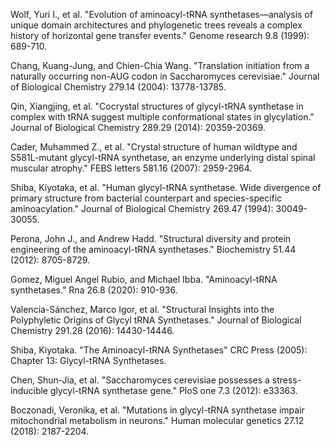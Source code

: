 

Wolf, Yuri I., et al. "Evolution of aminoacyl-tRNA synthetases—analysis of unique domain architectures and phylogenetic trees reveals a complex history of horizontal gene transfer events." Genome research 9.8 (1999): 689-710.



Chang, Kuang-Jung, and Chien-Chia Wang. "Translation initiation from a naturally occurring non-AUG codon in Saccharomyces cerevisiae." Journal of Biological Chemistry 279.14 (2004): 13778-13785.


Qin, Xiangjing, et al. "Cocrystal structures of glycyl-tRNA synthetase in complex with tRNA suggest multiple conformational states in glycylation." Journal of Biological Chemistry 289.29 (2014): 20359-20369.

Cader, Muhammed Z., et al. "Crystal structure of human wildtype and S581L-mutant glycyl-tRNA synthetase, an enzyme underlying distal spinal muscular atrophy." FEBS letters 581.16 (2007): 2959-2964.



Shiba, Kiyotaka, et al. "Human glycyl-tRNA synthetase. Wide divergence of primary structure from bacterial counterpart and species-specific aminoacylation." Journal of Biological Chemistry 269.47 (1994): 30049-30055.



Perona, John J., and Andrew Hadd. "Structural diversity and protein engineering of the aminoacyl-tRNA synthetases." Biochemistry 51.44 (2012): 8705-8729.



Gomez, Miguel Angel Rubio, and Michael Ibba. "Aminoacyl-tRNA synthetases." Rna 26.8 (2020): 910-936.




Valencia-Sánchez, Marco Igor, et al. "Structural Insights into the Polyphyletic Origins of Glycyl tRNA Synthetases." Journal of Biological Chemistry 291.28 (2016): 14430-14446.




Shiba, Kiyotaka. "The Aminoacyl-tRNA Synthetases" CRC Press (2005): Chapter 13: Glycyl-tRNA Synthetases.



Chen, Shun-Jia, et al. "Saccharomyces cerevisiae possesses a stress-inducible glycyl-tRNA synthetase gene." PloS one 7.3 (2012): e33363.



Boczonadi, Veronika, et al. "Mutations in glycyl-tRNA synthetase impair mitochondrial metabolism in neurons." Human molecular genetics 27.12 (2018): 2187-2204.

